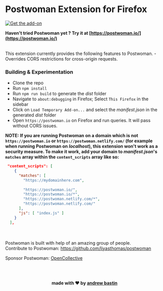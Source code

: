 # Postwoman Extension for Firefox

<a href="https://addons.mozilla.org/en-US/firefox/addon/postwoman/">![Get the add-on](https://addons.cdn.mozilla.net/static/img/addons-buttons/AMO-button_2.png)</a>

**Haven't tried Postwoman yet ? Try it at [https://postwoman.io/](https://postwoman.io/)**

<br />
This extension currently provides the following features to Postwoman.
- Overrides CORS restrictions for cross-origin requests.


### Building & Experimentation
- Clone the repo
- Run `npm install`
- Run `npm run build` to generate the *dist* folder
- Navigate to `about:debugging` in Firefox; Select `This Firefox` in the sidebar
- Click on `Load Temporary Add-on...` and select the *manifest.json* in the generated *dist* folder
- Open `https://postwoman.io` on Firefox and run queries. It will pass without CORS issues.

**NOTE: If you are running Postwoman on a domain which is not `https://postwoman.io` or `https://postwoman.netlify.com/` (for example when running Postwoman on *localhost*), this extension won't work as a security measure. To make it work, add your domain to *manifest.json*'s `matches` array within the `content_scripts` array like so:**

```json
 "content_scripts": [
    {
      "matches": [
        "https://mydomainhere.com",
        
        "https://postwoman.io/",
        "https://postwoman.io/*",
        "https://postwoman.netlify.com/*",
        "https://postwoman.netlify.com/"
      ],
      "js": [ "index.js" ]
    }
  ],
```

<br />
<br />
Postwoman is built with help of an amazing group of people.
<br />
Contribute to Postwoman: <a href="https://github.com/liyasthomas/postwoman">https://github.com/liyasthomas/postwoman</a>
<br/>

Sponsor Postwoman: [OpenCollective](https://opencollective.com/postwoman)


<br />
<br />
<p align="center"><b>made with ❤️ by <a href="https://github.com/AndrewBastin">andrew bastin</a></b></p>


